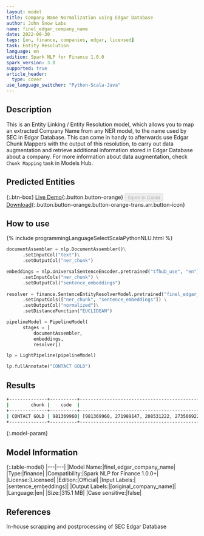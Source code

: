 ```yaml
---
layout: model
title: Company Name Normalization using Edgar Database
author: John Snow Labs
name: finel_edgar_company_name
date: 2022-08-30
tags: [en, finance, companies, edgar, licensed]
task: Entity Resolution
language: en
edition: Spark NLP for Finance 1.0.0
spark_version: 3.0
supported: true
article_header:
  type: cover
use_language_switcher: "Python-Scala-Java"
---
```


## Description

This is an Entity Linking / Entity Resolution model, which allows you to map an extracted Company Name from any NER model, to the name used by SEC in Edgar Database. This can come in handy to afterwards use Edgar Chunk Mappers with the output of this resolution, to carry out data augmentation and retrieve additional information stored in Edgar Database about a company. For more information about data augmentation, check `Chunk Mapping` task in Models Hub.

## Predicted Entities



{:.btn-box}
[Live Demo](https://demo.johnsnowlabs.com/finance/ER_EDGAR_CRUNCHBASE/){:.button.button-orange}
<button class="button button-orange" disabled>Open in Colab</button>
[Download](https://s3.amazonaws.com/auxdata.johnsnowlabs.com/finance/models/finel_edgar_company_name_en_1.0.0_3.2_1661866108362.zip){:.button.button-orange.button-orange-trans.arr.button-icon}

## How to use



<div class="tabs-box" markdown="1">
{% include programmingLanguageSelectScalaPythonNLU.html %}

```python
documentAssembler = nlp.DocumentAssembler()\
      .setInputCol("text")\
      .setOutputCol("ner_chunk")

embeddings = nlp.UniversalSentenceEncoder.pretrained("tfhub_use", "en") \
      .setInputCols("ner_chunk") \
      .setOutputCol("sentence_embeddings")
    
resolver = finance.SentenceEntityResolverModel.pretrained("finel_edgar_company_name", "en", "finance/models")\
      .setInputCols(["ner_chunk", "sentence_embeddings"]) \
      .setOutputCol("normalized")\
      .setDistanceFunction("EUCLIDEAN")

pipelineModel = PipelineModel(
      stages = [
          documentAssembler,
          embeddings,
          resolver])

lp = LightPipeline(pipelineModel)

lp.fullAnnotate("CONTACT GOLD")
```

</div>

## Results

```bash
+--------------+----------+---------------------------------------------------------+--------------------------------------------------------------------------------------------+-------------------------------------------+
|        chunk |    code  |                                               all_codes |                                                                                resolutions |                             all_distances |
+--------------+----------+---------------------------------------------------------+--------------------------------------------------------------------------------------------+-------------------------------------------+
| CONTACT GOLD | 981369960| [981369960, 271989147, 208531222, 273566922, 270348508] |[Contact Gold Corp, Guskin Gold Corp, Yinfu Gold Corp, MAGELLAN GOLD Corp, Star Gold Corp]  |  [0.1733, 0.3700, 0.3867, 0.4103, 0.4121] |
+--------------+----------+---------------------------------------------------------+--------------------------------------------------------------------------------------------+-------------------------------------------+
```

{:.model-param}
## Model Information

{:.table-model}
|---|---|
|Model Name:|finel_edgar_company_name|
|Type:|finance|
|Compatibility:|Spark NLP for Finance 1.0.0+|
|License:|Licensed|
|Edition:|Official|
|Input Labels:|[sentence_embeddings]|
|Output Labels:|[original_company_name]|
|Language:|en|
|Size:|315.1 MB|
|Case sensitive:|false|

## References

In-house scrapping and postprocessing of SEC Edgar Database
